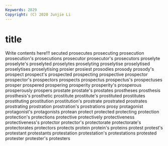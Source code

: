 ```yaml
---
Keywords: 2829
Copyright: (C) 2020 Junjie Li
---
```


# title

Write contents here!!!
secuted 
prosecutes 
prosecuting
prosecution 
prosecution's 
prosecutions 
prosecutor 
prosecutor's 
prosecutors 
proselyte 
proselyte's 
proselyted 
proselytes
proselyting 
proselytise 
proselytised 
proselytises 
proselytising 
prosier 
prosiest 
prosodies 
prosody 
prosody's
prospect 
prospect's 
prospected 
prospecting 
prospective 
prospector 
prospector's 
prospectors 
prospects 
prospectus
prospectus's 
prospectuses 
prosper 
prospered 
prospering 
prosperity 
prosperity's 
prosperous 
prosperously 
prospers
prostate 
prostate's 
prostates 
prostheses 
prosthesis 
prosthesis's 
prosthetic 
prostitute 
prostitute's 
prostituted
prostitutes 
prostituting 
prostitution 
prostitution's 
prostrate 
prostrated 
prostrates 
prostrating 
prostration 
prostration's
prostrations 
prosy 
protagonist 
protagonist's 
protagonists 
protean 
protect 
protected 
protecting 
protection
protection's 
protections 
protective 
protectively 
protectiveness 
protectiveness's 
protector 
protector's 
protectorate 
protectorate's
protectorates 
protectors 
protects 
protein 
protein's 
proteins 
protest 
protest's 
protestant 
protestants
protestation 
protestation's 
protestations 
protested 
protester 
protester's 
protesters 
